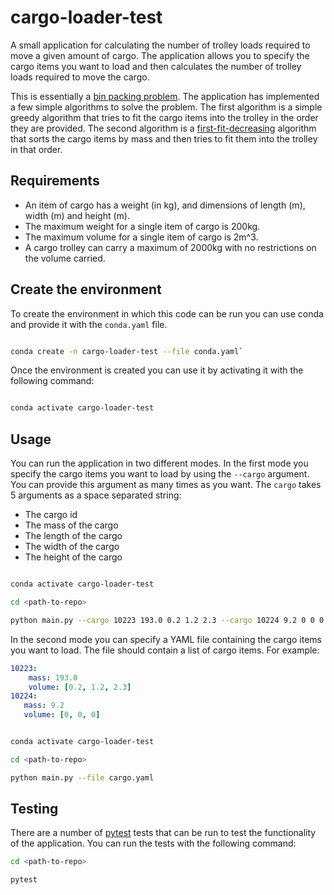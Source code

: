 # cargo-loader-test

A small application for calculating the number of trolley loads required to move a given amount of
cargo. The application allows you to specify the cargo items you want to load and then calculates
the number of trolley loads required to move the cargo.

This is essentially a [bin packing problem](https://en.wikipedia.org/wiki/Bin_packing_problem). The
application has implemented a few simple algorithms to solve the problem. The first algorithm is a
simple greedy algorithm that tries to fit the cargo items into the trolley in the order they are
provided. The second algorithm is a [first-fit-decreasing](https://en.wikipedia.org/wiki/First-fit-decreasing_bin_packing)
algorithm that sorts the cargo items by mass and then tries to fit them into the trolley in that
order.

## Requirements

* An item of cargo has a weight (in kg), and dimensions of length (m), width (m) and height (m).
* The maximum weight for a single item of cargo is 200kg.
* The maximum volume for a single item of cargo is 2m^3.
* A cargo trolley can carry a maximum of 2000kg with no restrictions on the volume carried.

## Create the environment

To create the environment in which this code can be run you can use conda and provide it with
the `conda.yaml` file.

```bash

conda create -n cargo-loader-test --file conda.yaml`

```

Once the environment is created you can use it by activating it with the following command:

```bash

conda activate cargo-loader-test

```

## Usage

You can run the application in two different modes. In the first mode you specify the cargo items
you want to load by using the `--cargo` argument. You can provide this argument as many times as you
want. The `cargo` takes 5 arguments as a space separated string:

* The cargo id
* The mass of the cargo
* The length of the cargo
* The width of the cargo
* The height of the cargo

```bash

conda activate cargo-loader-test

cd <path-to-repo>

python main.py --cargo 10223 193.0 0.2 1.2 2.3 --cargo 10224 9.2 0 0 0

```

In the second mode you can specify a YAML file containing the cargo items you want to load. The file
should contain a list of cargo items. For example:

```yaml
10223:
    mass: 193.0
    volume: [0.2, 1.2, 2.3]
10224:
   mass: 9.2
   volume: [0, 0, 0]
```

```bash

conda activate cargo-loader-test

cd <path-to-repo>

python main.py --file cargo.yaml

```

## Testing

There are a number of [pytest](https://docs.pytest.org/en/stable/) tests that can be run to test the
functionality of the application. You can run the tests with the following command:

```bash
cd <path-to-repo>

pytest

```
